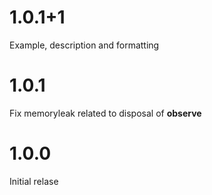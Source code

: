 # 1.0.1+1

Example, description and formatting

# 1.0.1

Fix memoryleak related to disposal of **observe**

# 1.0.0

Initial relase